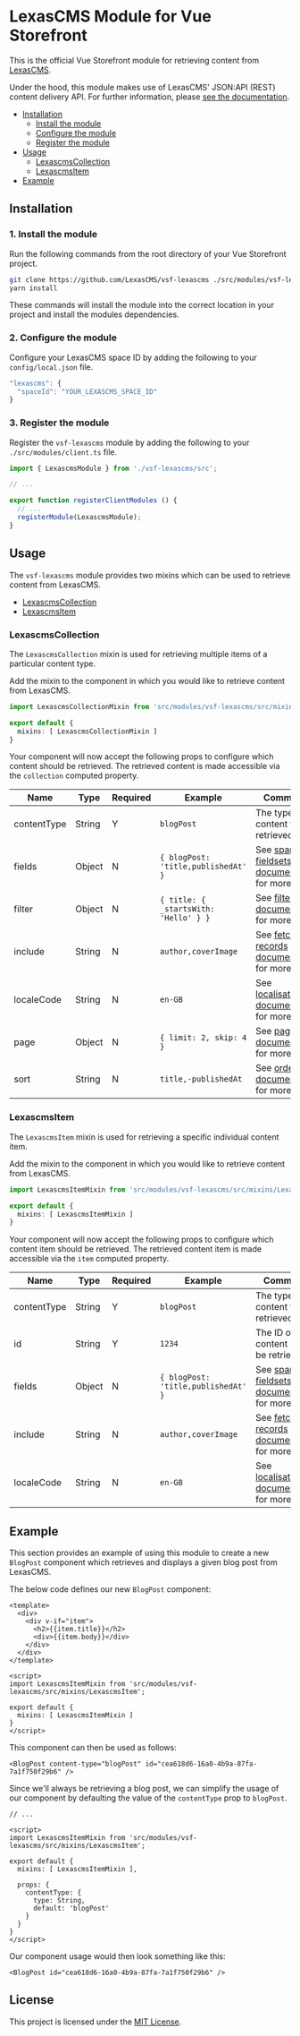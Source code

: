 LexasCMS Module for Vue Storefront
================================================================

This is the official Vue Storefront module for retrieving content from [LexasCMS](https://www.lexascms.com).

Under the hood, this module makes use of LexasCMS' JSON:API (REST) content delivery API. For further information, please [see the documentation](https://www.lexascms.com/docs/api-reference/content-delivery/jsonapi/).

- [Installation](#installation)
  - [Install the module](#1-install-the-module)
  - [Configure the module](#2-configure-the-module)
  - [Register the module](#3-register-the-module)
- [Usage](#usage)
  - [LexascmsCollection](#lexascmscollection)
  - [LexascmsItem](#lexascmsitem)
- [Example](#example)


Installation
----------------------------------------------------------------

### 1. Install the module

Run the following commands from the root directory of your Vue Storefront project.

```bash
git clone https://github.com/LexasCMS/vsf-lexascms ./src/modules/vsf-lexascms
yarn install
```

These commands will install the module into the correct location in your project and install the modules dependencies.

### 2. Configure the module

Configure your LexasCMS space ID by adding the following to your `config/local.json` file.

```js
"lexascms": {
  "spaceId": "YOUR_LEXASCMS_SPACE_ID"
}
```

### 3. Register the module

Register the `vsf-lexascms` module by adding the following to your `./src/modules/client.ts` file.

```ts
import { LexascmsModule } from './vsf-lexascms/src';

// ...

export function registerClientModules () {
  // ...
  registerModule(LexascmsModule);
}
```


Usage
----------------------------------------------------------------

The `vsf-lexascms` module provides two mixins which can be used to retrieve content from LexasCMS. 

- [LexascmsCollection](#lexascmscollection)
- [LexascmsItem](#lexascmsitem)

### LexascmsCollection

The `LexascmsCollection` mixin is used for retrieving multiple items of a particular content type.

Add the mixin to the component in which you would like to retrieve content from LexasCMS.

```ts
import LexascmsCollectionMixin from 'src/modules/vsf-lexascms/src/mixins/LexascmsCollection';

export default {
  mixins: [ LexascmsCollectionMixin ]
}
```

Your component will now accept the following props to configure which content should be retrieved. The retrieved content is made accessible via the `collection` computed property.

| Name        | Type   | Required | Example                               | Comments                                                                                                                                                              |
|-------------|--------|----------|---------------------------------------|-----------------------------------------------------------------------------------------------------------------------------------------------------------------------|
| contentType | String | Y        | `blogPost`                            | The type of content to be retrieved.                                                                                                                                  |
| fields      | Object | N        | `{ blogPost: 'title,publishedAt' }`   | See [sparse fieldsets documentation](https://www.lexascms.com/docs/api-reference/content-delivery/jsonapi/sparse-fieldsets/) for more info.                           |
| filter      | Object | N        | `{ title: { _startsWith: 'Hello' } }` | See [filtering documentation](https://www.lexascms.com/docs/api-reference/content-delivery/jsonapi/filtering/) for more info.                                         |
| include     | String | N        | `author,coverImage`                   | See [fetching records documentation](https://www.lexascms.com/docs/api-reference/content-delivery/jsonapi/fetching-records/#including-related-records) for more info. |
| localeCode  | String | N        | `en-GB`                               | See [localisation documentation](https://www.lexascms.com/docs/api-reference/content-delivery/jsonapi/localisation/) for more info.                                   |
| page        | Object | N        | `{ limit: 2, skip: 4 }`               | See [pagination documentation](https://www.lexascms.com/docs/api-reference/content-delivery/jsonapi/pagination/) for more info.                                       |
| sort        | String | N        | `title,-publishedAt`                  | See [ordering documentation](https://www.lexascms.com/docs/api-reference/content-delivery/jsonapi/ordering/) for more info.                                           |


### LexascmsItem

The `LexascmsItem` mixin is used for retrieving a specific individual content item.

Add the mixin to the component in which you would like to retrieve content from LexasCMS.

```ts
import LexascmsItemMixin from 'src/modules/vsf-lexascms/src/mixins/LexascmsItem';

export default {
  mixins: [ LexascmsItemMixin ]
}
```

Your component will now accept the following props to configure which content item should be retrieved. The retrieved content item is made accessible via the `item` computed property.

| Name        | Type   | Required | Example                               | Comments                                                                                                                                                              |
|-------------|--------|----------|---------------------------------------|-----------------------------------------------------------------------------------------------------------------------------------------------------------------------|
| contentType | String | Y        | `blogPost`                            | The type of content to be retrieved.                                                                                                                                  |
| id          | String | Y        | `1234`                                | The ID of the content item to be retrieved.                                                                                                                           |
| fields      | Object | N        | `{ blogPost: 'title,publishedAt' }`   | See [sparse fieldsets documentation](https://www.lexascms.com/docs/api-reference/content-delivery/jsonapi/sparse-fieldsets/) for more info.                           |
| include     | String | N        | `author,coverImage`                   | See [fetching records documentation](https://www.lexascms.com/docs/api-reference/content-delivery/jsonapi/fetching-records/#including-related-records) for more info. |
| localeCode  | String | N        | `en-GB`                               | See [localisation documentation](https://www.lexascms.com/docs/api-reference/content-delivery/jsonapi/localisation/) for more info.                                   |


Example
----------------------------------------------------------------

This section provides an example of using this module to create a new `BlogPost` component which retrieves and displays a given blog post from LexasCMS.

The below code defines our new `BlogPost` component:

```vue
<template>
  <div>
    <div v-if="item">
      <h2>{{item.title}}</h2>
      <div>{{item.body}}</div>
    </div>
  </div>
</template>

<script>
import LexascmsItemMixin from 'src/modules/vsf-lexascms/src/mixins/LexascmsItem';

export default {
  mixins: [ LexascmsItemMixin ]
}
</script>
```

This component can then be used as follows:

```vue
<BlogPost content-type="blogPost" id="cea618d6-16a0-4b9a-87fa-7a1f750f29b6" />
```

Since we'll always be retrieving a blog post, we can simplify the usage of our component by defaulting the value of the `contentType` prop to `blogPost`.

```vue
// ...

<script>
import LexascmsItemMixin from 'src/modules/vsf-lexascms/src/mixins/LexascmsItem';

export default {
  mixins: [ LexascmsItemMixin ],

  props: {
    contentType: {
      type: String,
      default: 'blogPost'
    }
  }
}
</script>
```

Our component usage would then look something like this:

```vue
<BlogPost id="cea618d6-16a0-4b9a-87fa-7a1f750f29b6" />
```

License
----------------------------------------------------------------

This project is licensed under the [MIT License](LICENSE).
